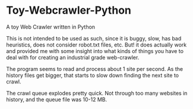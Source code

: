 # Toy-Webcrawler-Python
A toy Web Crawler written in Python

This is not intended to be used as such, since it is buggy, slow, has bad heuristics, does not consider robot.txt files, etc.
But!  it does actually work and provided me with some insight into what kinds of things you have to deal with for creating an 
industrial grade web-crawler.

The program seems to read and process about 1 site per second.  As the history files get bigger, that starts to slow down
finding the next site to crawl.

The crawl queue explodes pretty quick.  Not through too many websites in history, and the queue file was 10-12 MB.
